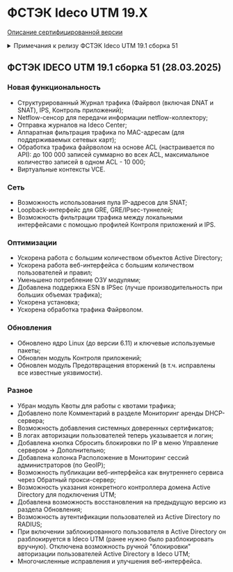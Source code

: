 # ФСТЭК Ideco UTM 19.X

[Описание сертифицированной версии](https://static.ideco.ru/static/Ideco_UTM_2022.pdf?roistat_visit=675341)

<details>

<summary>Примечания к релизу ФСТЭК Ideco UTM 19.1 сборка 51</summary>

**Дата выхода версии**: 28.03.2025. 

**Техническая поддержка и обратная связь** (поможет нам улучшить продукт):
* Обсудить версию в телеграм-канале с разработчиками: [https://t.me/idecoutm](https://t.me/idecoutm);
* Портал технической поддержки: [https://help.ideco.ru/](https://help.ideco.ru/);
* Электронная почта: help@ideco.ru;
* Telegram: [ideco.bot](https://telegram.im/@ideco_support_bot).

Для ФСТЭК-версии включено автоматическое обновление с версии 11.13 путем нескольких обновлений: 11.13->12.11->13.11->14.3->15.7->16.9->17.7->18.7->19.1.

Обязательно нужно последовательно обновиться и использовать версию 19.1 (не останавливаясь на промежуточных версиях, нужных только для обновления).

С 19 версии профили Контроля приложений и Предотвращения вторжений проверяют и локальный сетевой трафик между сегментами (могут его блокировать в зависимости от настроек правил Файрвола). Проверьте настройки фильтрации трафика после обновления. В версии содержатся важные исправления безопасности компонентов.

</details>

## ФСТЭК IDECO UTM 19.1 сборка 51 (28.03.2025)

### Новая функциональность

- Структурированный Журнал трафика (Файрвол (включая DNAT и SNAT), IPS, Контроль приложений);
- Netflow-сенсор для передачи информации netflow-коллектору;
- Отправка журналов на Ideco Center;
- Аппаратная фильтрация трафика по MAC-адресам (для поддерживаемых сетевых карт);
- Обработка трафика файрволом на основе ACL (настраивается по API): до 100 000 записей суммарно во всех ACL, максимальное количество записей в одном ACL - 10 000;
- Виртуальные контексты VCE.

### Сеть

- Возможность использования пула IP-адресов для SNAT;
- Loopback-интерфейс для GRE, GRE/IPsec-туннелей;
- Возможность фильтрации трафика между локальными интерфейсами с помощью профилей Контроля приложений и IPS.

### Оптимизации

- Ускорена работа с большим количеством объектов Active Directory;
- Ускорена работа веб-интерфейса с большим количеством пользователей и правил;
- Уменьшено потребление ОЗУ модулями;
- Добавлена поддержка ESN в IPSec (лучше производительность при больших объемах трафика);
- Ускорена установка;
- Ускорена обработка трафика Файрволом.

### Обновления

- Обновлено ядро Linux (до версии 6.11) и ключевые используемые пакеты;
- Обновлен модуль Контроля приложений;
- Обновлен модуль Предотвращения вторжений (в т.ч. исправлены все известные уязвимости).

### Разное

- Убран модуль Квоты для работы с квотами трафика;
- Добавлено поле Комментарий в разделе Мониторинг аренды DHCP-сервера;
- Возможность добавления системных доверенных сертификатов;
- В логах авторизации пользователей теперь указывается и логин;
- Добавлена кнопка Сбросить блокировки по IP в меню Управление сервером -> Дополнительно;
- Добавлена колонка Расположение в Мониторинг сессий администраторов (по GeoIP);
- Возможность публикации веб-интерфейса как внутреннего сервиса через Обратный прокси-сервер;
- Возможность указания конкретного контроллера домена Active Directory для подключения UTM;
- Добавлена возможность восстановления на предыдущую версию из раздела Обновления;
- Возможность аутентификации пользователей из Active Directory по RADIUS;
- При включении заблокированного пользователя в Active Directory он разблокируется в Ideco UTM (ранее нужно было разблокировать вручную). Отключена возможность ручной "блокировки" авторизации пользователей Active Directory в Ideco UTM;
- Многочисленные исправления и улучшения веб-интерфейса.
